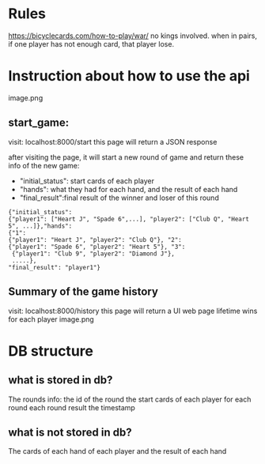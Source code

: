 # Rules
https://bicyclecards.com/how-to-play/war/
no kings involved.
when in pairs, if one player has not enough card, that player lose.


# Instruction about how to use the api
image.png

## start_game:
visit: localhost:8000/start
this page will return a JSON response

after visiting the page, it will start a new round of game and return these info of the new game:

   - "initial_status": start cards of each player
   - "hands": what they had for each hand, and the result of each hand
   - "final_result":final result of the winner and loser of this round

    {"initial_status": 
    {"player1": ["Heart J", "Spade 6",...], "player2": ["Club Q", "Heart 5", ...]},"hands": 
    {"1": 
    {"player1": "Heart J", "player2": "Club Q"}, "2": 
    {"player1": "Spade 6", "player2": "Heart 5"}, "3":
     {"player1": "Club 9", "player2": "Diamond J"}, 
     .....},
    "final_result": "player1"}

## Summary of the game history
visit: localhost:8000/history
    this page will return a UI web page
    lifetime wins for each player
    image.png

# DB structure
## what is stored in db?
The rounds info:
    the id of the round
    the start cards of each player for each round
    each round result
    the timestamp

## what is not stored in db?
The cards of each hand of each player and the result of each hand




